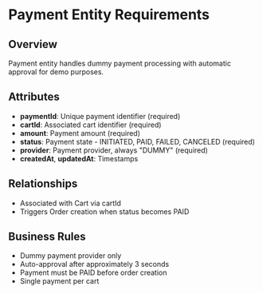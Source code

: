 # Payment Entity Requirements

## Overview
Payment entity handles dummy payment processing with automatic approval for demo purposes.

## Attributes
- **paymentId**: Unique payment identifier (required)
- **cartId**: Associated cart identifier (required)
- **amount**: Payment amount (required)
- **status**: Payment state - INITIATED, PAID, FAILED, CANCELED (required)
- **provider**: Payment provider, always "DUMMY" (required)
- **createdAt**, **updatedAt**: Timestamps

## Relationships
- Associated with Cart via cartId
- Triggers Order creation when status becomes PAID

## Business Rules
- Dummy payment provider only
- Auto-approval after approximately 3 seconds
- Payment must be PAID before order creation
- Single payment per cart
